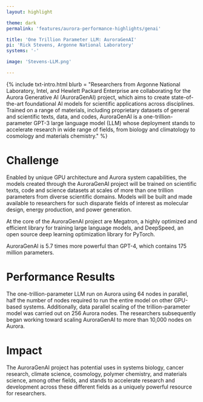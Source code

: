 ```yaml
---
layout: highlight

theme: dark
permalink: 'features/aurora-performance-highlights/genai'

title: 'One Trillion Parameter LLM: AuroraGenAI'
pi: 'Rick Stevens, Argonne National Laboratory'
systems: '-'

image: 'Stevens-LLM.png' 

---
```


{% include txt-intro.html 
    blurb = "Researchers from Argonne National Laboratory, Intel, and Hewlett Packard Enterprise are collaborating for the Aurora Generative AI (AuroraGenAI) project, which aims to create state-of-the-art foundational AI models for scientific applications across disciplines. Trained on a range of materials, including proprietary datasets of general and scientific texts, data, and codes, AuroraGenAI is a one-trillion-parameter GPT-3 large language model (LLM) whose deployment stands to accelerate research in wide range of fields, from biology and climatology to cosmology and materials chemistry."
%}



# Challenge

Enabled by unique GPU architecture and Aurora system capabilities, the models created through the AuroraGenAI project will be trained on scientific texts, code and science datasets at scales of more than one trillion parameters from diverse scientific domains. Models will be built and made available to researchers for such disparate fields of interest as molecular design, energy production, and power generation.

At the core of the AuroraGenAI project are Megatron, a highly optimized and efficient library for training large language models, and DeepSpeed, an open source deep learning optimization library for PyTorch.

AuroraGenAI is 5.7 times more powerful than GPT-4, which contains 175 million parameters.

# Performance Results
The one-trillion-parameter LLM run on Aurora using 64 nodes in parallel, half the number of nodes required to run the entire model on other GPU-based systems. Additionally, data parallel scaling of the trillion-parameter model was carried out on 256 Aurora nodes. The researchers subsequently began working toward scaling AuroraGenAI to more than 10,000 nodes on Aurora.

# Impact
The AuroraGenAI project has potential uses in systems biology, cancer research, climate science, cosmology, polymer chemistry, and materials science, among other fields, and stands to accelerate research and development across these different fields as a uniquely powerful resource for researchers.

